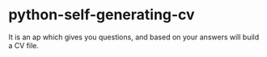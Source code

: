 # python-self-generating-cv
It is an ap which gives you questions, and based on your answers will build a CV file.
